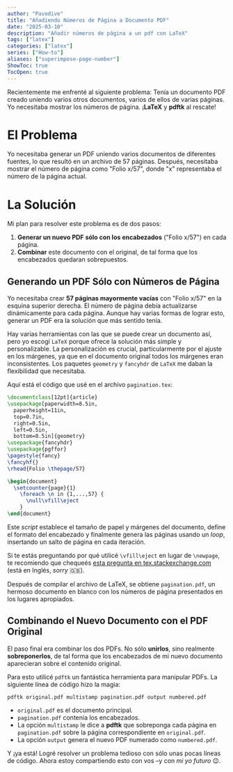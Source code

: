 ```yaml
---
author: "Pavodive"
title: "Añadiendo Números de Página a Documento PDF"
date: "2025-03-10"
description: "Añadir números de página a un pdf con LaTeX"
tags: ["latex"]
categories: ["latex"]
series: ["How-to"]
aliases: ["superimpose-page-number"]
ShowToc: true
TocOpen: true
---
```


Recientemente me enfrenté al siguiente problema: Tenía un documento PDF creado uniendo varios otros documentos, varios de ellos de varias páginas. Yo necesitaba mostrar los números de página. ¡**LaTeX** y **pdftk** al rescate!

<!--more-->

# El Problema

Yo necesitaba generar un PDF uniendo varios documentos de diferentes fuentes, lo que resultó en un archivo de 57 páginas. Después, necesitaba mostrar el número de página como "Folio x/57", donde "x" representaba el número de la página actual.

# La Solución

Mi plan para resolver este problema es de dos pasos:

1. **Generar un nuevo PDF sólo con los encabezados** ("Folio x/57") en cada página.
2. **Combinar** este documento con el original, de tal forma que los encabezados quedaran sobrepuestos.

## Generando un PDF Sólo con Números de Página

Yo necesitaba crear **57 páginas mayormente vacías** con "Folio x/57" en la esquina superior derecha. El número de página debía actualizarse dinámicamente para cada página. Aunque hay varias formas de lograr esto, generar un PDF era la solución que más sentido tenía.

Hay varias herramientas con las que se puede crear un documento así, pero yo escogí `LaTeX` porque ofrece la solución más simple y personalizable. La personalización es crucial, particularmente por el ajuste en los márgenes, ya que en el documento original todos los márgenes eran inconsistentes. Los paquetes `geometry` y `fancyhdr` de `LaTeX` me daban la flexibilidad que necesitaba.

Aquí está el código que usé en el archivo `pagination.tex`:

```latex
\documentclass[12pt]{article}
\usepackage[paperwidth=8.5in,
  paperheight=11in,
  top=0.7in,
  right=0.5in,
  left=0.5in,
  bottom=0.5in]{geometry}
\usepackage{fancyhdr}
\usepackage{pgffor}
\pagestyle{fancy}
\fancyhf{}
\rhead{Folio \thepage/57}

\begin{document}
  \setcounter{page}{1}
    \foreach \n in {1,...,57} {
      \null\vfill\eject
    }
\end{document}
```

Este _script_ establece el tamaño de papel y márgenes del documento, define el formato del encabezado y finalmente genera las páginas usando un _loop_, insertando un salto de página en cada iteración.

Si te estás preguntando por qué utilicé `\vfill\eject` en lugar de `\newpage`, te recomiendo que chequeés [esta pregunta en tex.stackexchange.com](https://tex.stackexchange.com/questions/208698/difference-between-newpage-and-vfill-eject) (está en Inglés, _sorry_ 🇬🇧).

Después de compilar el archivo de LaTeX, se obtiene `pagination.pdf`, un hermoso documento en blanco con los números de página presentados en los lugares apropiados.

## Combinando el Nuevo Documento con el PDF Original

El paso final era combinar los dos PDFs. No sólo **unirlos**, sino realmente **sobreponerlos**, de tal forma que los encabezados de mi nuevo documento aparecieran sobre el contenido original.

Para esto utilicé `pdftk` un fantástica herramienta para manipular PDFs. La siguiente línea de código hizo la magia:

```shell
pdftk original.pdf multistamp pagination.pdf output numbered.pdf
```

- `original.pdf` es el documento principal.
- `pagination.pdf` contenía los encabezados.
- La opción `multistamp` le dice a **pdftk** que sobreponga cada página en `pagination.pdf` sobre la página correspondiente en `original.pdf`.
- La opción `output` genera el nuevo PDF numerado como `numbered.pdf`.

Y ¡ya está! Logré resolver un problema tedioso con sólo unas pocas líneas de código. Ahora estoy compartiendo esto con vos –y con _mi yo futuro_ 😉.
